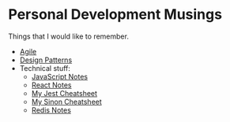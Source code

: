 # Personal Development Musings
Things that I would like to remember.

* [Agile](agile/agile.md)
* [Design Patterns](design-patterns/design-patterns.md)
* Technical stuff:
  * [JavaScript Notes](coding/javascript-notes.md)
  * [React Notes](coding/react-notes.md)
  * [My Jest Cheatsheet](coding/my-jest-cheatsheet.md)
  * [My Sinon Cheatsheet](coding/my-sinon-cheatsheet.md)
  * [Redis Notes](coding/redis-notes.md)
